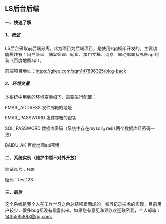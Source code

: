 ## LS后台后端

#### 一、快速了解

##### 1、概述

LS后台采取前后端分离，此为项目为后端项目，是使用egg框架开发的。主要功能模块有：用户管理、博客管理、网盘、接口文档、消息、自动部署及外部api封装（百度地图api）。

前端项目地址：https://gitee.com/sqm147896325/blog-back

##### 2、环境变量

本系统中用到的环境变量如下，需要进行配置：

EMAIL_ADDRESS		发件邮箱的地址

EMAIL_PASSWORD	发件邮箱的密钥

SQL_PASSWORD		数据库密码（系统中存在mysql与redis两个数据库且密码一致）

BAIDU_AK					百度地图api密钥

#### 二、系统实例（维护中暂不对外开放）

[LS后台]: http://api.sunqm.com/page/back

测试账号：test

密码：test123

#### 三、最后

这个系统是我个人在工作学习之余总结积累而成的，权当记录技术的实现，目前用户较少，很多bug都没有暴露出来。如果您有意见和建议欢迎联系我，个人邮箱：1435585893@qq.com。


